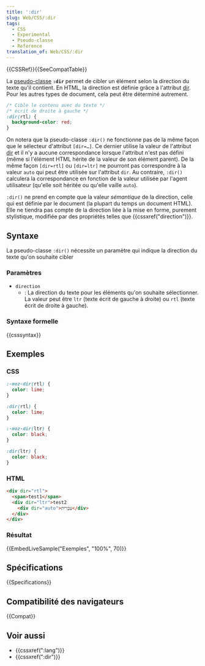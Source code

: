```yaml
---
title: ':dir'
slug: Web/CSS/:dir
tags:
  - CSS
  - Experimental
  - Pseudo-classe
  - Reference
translation_of: Web/CSS/:dir
---
```


{{CSSRef}}{{SeeCompatTable}}

La [pseudo-classe](/fr/docs/Web/CSS/Pseudo-classes) **`:dir`** permet de cibler un élément selon la direction du texte qu'il contient. En HTML, la direction est définie grâce à l'attribut [dir](/fr/docs/Web/HTML/Element/html#dir). Pour les autres types de document, cela peut être déterminé autrement.

```css
/* Cible le contenu avec du texte */
/* écrit de droite à gauche */
:dir(rtl) {
  background-color: red;
}
```

On notera que la pseudo-classe `:dir()` ne fonctionne pas de la même façon que le sélecteur d'attribut `[dir=…]`. Ce dernier utilise la valeur de l'attribut [dir](/fr/docs/Web/HTML/Element/html#dir) et il n'y a aucune correspondance lorsque l'attribut n'est pas défini (même si l'élément HTML hérite de la valeur de son élément parent). De la même façon `[dir=rtl]` ou `[dir=ltr]` ne pourront pas correspondre à la valeur `auto` qui peut être utilisée sur l'attribut `dir`. Au contraire, `:dir()` calculera la correspondance en fonction de la valeur utilisée par l'agent utilisateur (qu'elle soit héritée ou qu'elle vaille `auto`).

`:dir()` ne prend en compte que la valeur _sémantique_ de la direction, celle qui est définie par le document (la plupart du temps un document HTML). Elle ne tiendra pas compte de la direction liée à la mise en forme, purement stylistique, modifiée par des propriétés telles que {{cssxref("direction")}}.

## Syntaxe

La pseudo-classe `:dir()` nécessite un paramètre qui indique la direction du texte qu'on souhaite cibler

### Paramètres

- `direction`
  - : La direction du texte pour les éléments qu'on souhaite sélectionner. La valeur peut être `ltr` (texte écrit de gauche à droite) ou `rtl` (texte écrit de droite à gauche).

### Syntaxe formelle

{{csssyntax}}

## Exemples

### CSS

```css
:-moz-dir(rtl) {
  color: lime;
}

:dir(rtl) {
  color: lime;
}

:-moz-dir(ltr) {
  color: black;
}

:dir(ltr) {
  color: black;
}
```

### HTML

```html
<div dir="rtl">
  <span>test1</span>
  <div dir="ltr">test2
    <div dir="auto">עִבְרִית</div>
  </div>
</div>
```

### Résultat

{{EmbedLiveSample("Exemples", "100%", 70)}}

## Spécifications

{{Specifications}}

## Compatibilité des navigateurs

{{Compat}}

## Voir aussi

- {{cssxref(":lang")}}
- {{cssxref(":dir")}}
